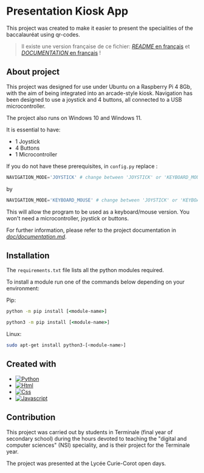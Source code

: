 # Presentation Kiosk App

This project was created to make it easier to present the specialities of the baccalauréat using qr-codes.

> Il existe une version française de ce fichier: [*README* en français](./README.md) et [*DOCUMENTATION* en français](./doc/documentation.md) !

## About project

This project was designed for use under Ubuntu on a Raspberry Pi 4 8Gb, with the aim of being integrated into an arcade-style kiosk. Navigation has been designed to use a joystick and 4 buttons, all connected to a USB microcontroller.

The project also runs on Windows 10 and Windows 11.

It is essential to have:

- 1 Joystick
- 4 Buttons
- 1 Microcontroller

If you do not have these prerequisites, in `config.py` replace :
```py
NAVIGATION_MODE='JOYSTICK' # change between 'JOYSTICK' or 'KEYBOARD_MOUSE'
```
by
 ```py
 NAVIGATION_MODE='KEYBOARD_MOUSE' # change between 'JOYSTICK' or 'KEYBOARD_MOUSE'
```

This will allow the program to be used as a keyboard/mouse version. You won't need a microcontroller, joystick or buttons.

For further information, please refer to the project documentation in [*doc/documentation.md*](./doc/documentation.md).

## Installation

The `requirements.txt` file lists all the python modules required.

To install a module run one of the commands below depending on your environment:

Pip:

```bat
python -m pip install [<module-name>]
```
```bat
python3 -m pip install [<module-name>]
```


Linux:

```bash
sudo apt-get install python3-[<module-name>]
```

## Created with

* [![Python][Python.org]][Python-url]
* [![Html][Html]][Html-url]
* [![Css][Css]][Css-url]
* [![Javascript][Javascript]][Javascript-url]

## Contribution

This project was carried out by students in Terminale (final year of secondary school) during the hours devoted to teaching the "digital and computer sciences" (NSI) speciality, and is their project for the Terminale year.

The project was presented at the Lycée Curie-Corot open days.


<!-- MARKDOWN -->
[Python.org]: https://img.shields.io/badge/python-0769AD?style=for-the-badge&logo=python&logoColor=yellow
[Python-url]: https://www.python.org/
[Html]: https://img.shields.io/badge/html-DD0031?style=for-the-badge&logo=html5&logoColor=white
[Html-url]: https://developer.mozilla.org/fr/docs/Web/HTML
[Css]: https://img.shields.io/badge/css-4A4A55?style=for-the-badge&logo=css3&logoColor=blue
[Css-url]: https://developer.mozilla.org/fr/docs/Web/CSS
[Javascript]: https://img.shields.io/badge/javascript-black?style=for-the-badge&logo=javascript&logoColor=yellow
[Javascript-url]: https://developer.mozilla.org/fr/docs/Web/JavaScript
